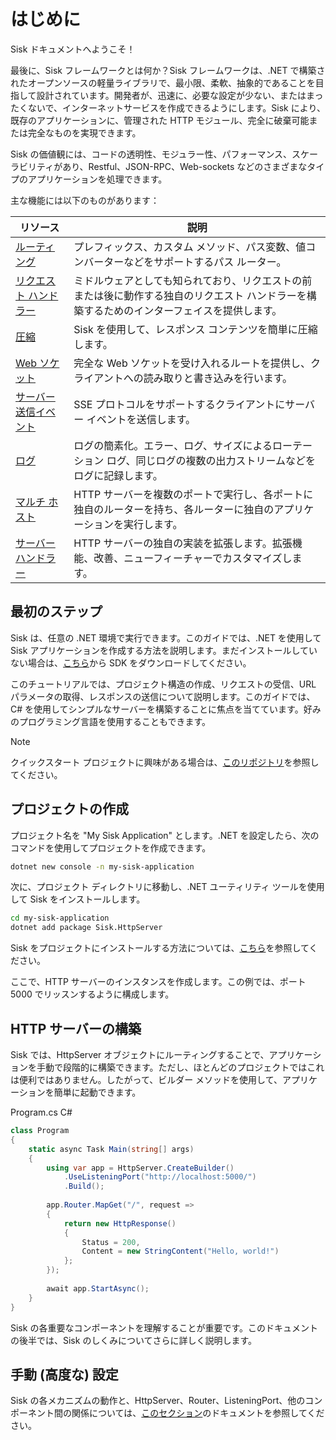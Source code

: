 # はじめに

Sisk ドキュメントへようこそ！

最後に、Sisk フレームワークとは何か？Sisk フレームワークは、.NET で構築されたオープンソースの軽量ライブラリで、最小限、柔軟、抽象的であることを目指して設計されています。開発者が、迅速に、必要な設定が少ない、またはまったくないで、インターネットサービスを作成できるようにします。Sisk により、既存のアプリケーションに、管理された HTTP モジュール、完全に破棄可能または完全なものを実現できます。

Sisk の価値観には、コードの透明性、モジュラー性、パフォーマンス、スケーラビリティがあり、Restful、JSON-RPC、Web-sockets などのさまざまなタイプのアプリケーションを処理できます。

主な機能には以下のものがあります：

| リソース | 説明 |
| ------- | --------- |
| [ルーティング](/docs/jp/fundamentals/routing) | プレフィックス、カスタム メソッド、パス変数、値コンバーターなどをサポートするパス ルーター。 |
| [リクエスト ハンドラー](/docs/jp/fundamentals/request-handlers) | ミドルウェアとしても知られており、リクエストの前または後に動作する独自のリクエスト ハンドラーを構築するためのインターフェイスを提供します。 |
| [圧縮](/docs/jp/fundamentals/responses#gzip-deflate-and-brotli-compression) | Sisk を使用して、レスポンス コンテンツを簡単に圧縮します。 |
| [Web ソケット](/docs/jp/features/websockets) | 完全な Web ソケットを受け入れるルートを提供し、クライアントへの読み取りと書き込みを行います。 |
| [サーバー送信イベント](/docs/jp/features/server-sent-events) | SSE プロトコルをサポートするクライアントにサーバー イベントを送信します。 |
| [ログ](/docs/jp/features/logging) | ログの簡素化。エラー、ログ、サイズによるローテーション ログ、同じログの複数の出力ストリームなどをログに記録します。 |
| [マルチ ホスト](/docs/jp/advanced/multi-host-setup) | HTTP サーバーを複数のポートで実行し、各ポートに独自のルーターを持ち、各ルーターに独自のアプリケーションを実行します。 |
| [サーバー ハンドラー](/docs/jp/advanced/http-server-handlers) | HTTP サーバーの独自の実装を拡張します。拡張機能、改善、ニューフィーチャーでカスタマイズします。

## 最初のステップ

Sisk は、任意の .NET 環境で実行できます。このガイドでは、.NET を使用して Sisk アプリケーションを作成する方法を説明します。まだインストールしていない場合は、[こちら](https://dotnet.microsoft.com/en-us/download/dotnet/7.0)から SDK をダウンロードしてください。

このチュートリアルでは、プロジェクト構造の作成、リクエストの受信、URL パラメータの取得、レスポンスの送信について説明します。このガイドでは、C# を使用してシンプルなサーバーを構築することに焦点を当てています。好みのプログラミング言語を使用することもできます。

> [!NOTE]
> クイックスタート プロジェクトに興味がある場合は、[このリポジトリ](https://github.com/sisk-http/quickstart)を参照してください。

## プロジェクトの作成

プロジェクト名を "My Sisk Application" とします。.NET を設定したら、次のコマンドを使用してプロジェクトを作成できます。

```bash
dotnet new console -n my-sisk-application
```

次に、プロジェクト ディレクトリに移動し、.NET ユーティリティ ツールを使用して Sisk をインストールします。

```bash
cd my-sisk-application
dotnet add package Sisk.HttpServer
```

Sisk をプロジェクトにインストールする方法については、[こちら](https://www.nuget.org/packages/Sisk.HttpServer/)を参照してください。

ここで、HTTP サーバーのインスタンスを作成します。この例では、ポート 5000 でリッスンするように構成します。

## HTTP サーバーの構築

Sisk では、HttpServer オブジェクトにルーティングすることで、アプリケーションを手動で段階的に構築できます。ただし、ほとんどのプロジェクトではこれは便利ではありません。したがって、ビルダー メソッドを使用して、アプリケーションを簡単に起動できます。

<div class="script-header">
    <span>
        Program.cs
    </span>
    <span>
        C#
    </span>
</div>

```csharp
class Program
{
    static async Task Main(string[] args)
    {
        using var app = HttpServer.CreateBuilder()
            .UseListeningPort("http://localhost:5000/")
            .Build();
        
        app.Router.MapGet("/", request =>
        {
            return new HttpResponse()
            {
                Status = 200,
                Content = new StringContent("Hello, world!")
            };
        });
        
        await app.StartAsync();
    }
}
```

Sisk の各重要なコンポーネントを理解することが重要です。このドキュメントの後半では、Sisk のしくみについてさらに詳しく説明します。

## 手動 (高度な) 設定

Sisk の各メカニズムの動作と、HttpServer、Router、ListeningPort、他のコンポーネント間の関係については、[このセクション](/docs/jp/advanced/manual-setup)のドキュメントを参照してください。